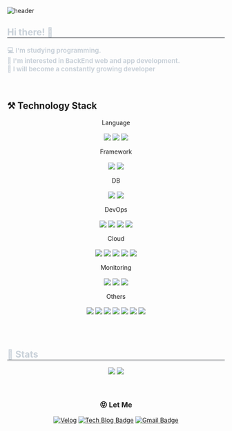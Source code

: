 ![header](https://capsule-render.vercel.app/api?type=Waving&color=auto&height=300&section=header&text=JJM%&fontSize=90&fontAlign=80)
<h2 style="border-bottom: 1px solid #21262d; color: #c9d1d9;"> Hi there! 👋 </h2>  
<div style="font-weight: 700; font-size: 15px; text-align: left; color: #c9d1d9;"> 💻 I'm studying programming. </li></br></li>👊 I'm interested in BackEnd web and app development.</li></br></li>💪 I will become a constantly growing developer</li> </div> 
</div>

</br>
</br>

## ⚒️ Technology Stack
<div align="center">

  Language
  </br>
  </br>
   <img src="https://img.shields.io/badge/Java-007396?style=for-the-badge&logo=Java&logoColor=white"> 
   <img src="https://img.shields.io/badge/Python-3776AB?style=for-the-badge&logo=Python&logoColor=white">
   <img src="https://img.shields.io/badge/C-A8B9CC?style=for-the-badge&logo=C&logoColor=white">

     
  Framework
  </br>
  </br>
  <img src="https://img.shields.io/badge/Spring Boot-6DB33F?style=for-the-badge&logo=Spring Boot&logoColor=white">
  <img src="https://img.shields.io/badge/Django-092E20?style=for-the-badge&logo=Django&logoColor=white">

  DB
  </br>
  </br>
  <img src="https://img.shields.io/badge/MySQL-4479A1?style=for-the-badge&logo=MySQL&logoColor=white">
  <img src="https://img.shields.io/badge/Redis-FF4438?style=for-the-badge&logo=Redis&logoColor=white">

  DevOps
  </br>
  </br>
  <img src="https://img.shields.io/badge/Docker-2496ED?style=for-the-badge&logo=Docker&logoColor=white">
  <img src="https://img.shields.io/badge/NGINX-009639?style=for-the-badge&logo=NGINX&logoColor=white">
  <img src="https://img.shields.io/badge/github actions-2088FF?style=for-the-badge&logo=github actions&logoColor=white">
  <img src="https://img.shields.io/badge/aws elastic load balancing-8C4FFF?style=for-the-badge&logo=aws elastic load balancing&logoColor=white">  
    
  Cloud
  </br>
  </br>
  <img src="https://img.shields.io/badge/Amazon S3-569A31?style=for-the-badge&logo=Amazon S3&logoColor=white">
  <img src="https://img.shields.io/badge/amazon ec2-FF9900?style=for-the-badge&logo=amazon ec2&logoColor=white">
  <img src="https://img.shields.io/badge/aws lambda-FF9900?style=for-the-badge&logo=aws lambda&logoColor=white">
  <img src="https://img.shields.io/badge/amazon rds-527FFF?style=for-the-badge&logo=amazon rds&logoColor=white">
  <img src="https://img.shields.io/badge/aws cloudfront-3448C5?style=for-the-badge&logo=aws cloudfront&logoColor=white">
        

  Monitoring
  </br>
  </br>
  <img src="https://img.shields.io/badge/ELK STACK-005571?style=for-the-badge&logo=elastic&logoColor=white">
  <img src="https://img.shields.io/badge/prometheus-E6522C?style=for-the-badge&logo=prometheus&logoColor=white">
  <img src="https://img.shields.io/badge/grafana-F46800?style=for-the-badge&logo=grafana&logoColor=white">

  Others
  </br>
  </br>
  <img src="https://img.shields.io/badge/Notion-000000?style=for-the-badge&logo=Notion&logoColor=white">
  <img src="https://img.shields.io/badge/Vercel-000000?style=for-the-badge&logo=Vercel&logoColor=white">
  <img src="https://img.shields.io/badge/Slack-4A154B?style=for-the-badge&logo=Slack&logoColor=white">
  <img src="https://img.shields.io/badge/Figma-F24E1E?style=for-the-badge&logo=Figma&logoColor=white">
  <img src="https://img.shields.io/badge/Github-181717?style=for-the-badge&logo=Github&logoColor=white">
  <img src="https://img.shields.io/badge/Discord-5865F2?style=for-the-badge&logo=Discord&logoColor=white">
  <img src="https://img.shields.io/badge/swagger-85EA2D?style=for-the-badge&logo=swagger&logoColor=white">
   
  </div>
 
 </br>
 </br>

<div style="text-align: left;"> 
<h2 style="border-bottom: 1px solid #21262d; color: #c9d1d9;"> 🏅 Stats </h2> <div align= "center"> <img src="https://github-readme-stats.vercel.app/api?username=m3k0813&bg_color=180,dbdbdb,00000000&title_color=000000&text_color=000000"
   /> <img src="https://github-readme-stats.vercel.app/api/top-langs/?username=m3k0813&layout=compact&bg_color=180,dbdbdb,00000000&title_color=000000&text_color=000000"
     /> </div> 
</div>
 
<div align=center>

</br>
</br>
 
 ### :stuck_out_tongue_closed_eyes: Let Me
 
[![Velog](http://img.shields.io/badge/Velog-20C997?style=flat-square&logo=github&link=https://velog.io/@m3k0813/)](https://velog.io/@m3k0813/)
[![Tech Blog Badge](http://img.shields.io/badge/-Tech%20blog-black?style=flat-square&logo=github&link=https://vnfmadl234.tistory.com/)](https://vnfmadl234.tistory.com/)
[![Gmail Badge](https://img.shields.io/badge/Gmail-d14836?style=flat-square&logo=Gmail&logoColor=white&link=mailto:m3k0813@gmail.com)](mailto:jeongjunm21@gmail.com)
</div>
